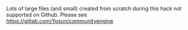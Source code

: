 Lots of large files (and small) created from scratch during this hack not supported on Github. 
Please see https://gitlab.com/Yosun/communityengine 

